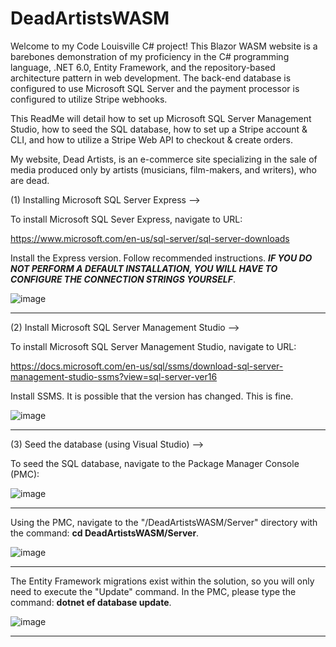 # DeadArtistsWASM

Welcome to my Code Louisville C# project!
This Blazor WASM website is a barebones demonstration of my proficiency in the C# programming language,
.NET 6.0, Entity Framework, and the repository-based architecture pattern in web development. The back-end
database is configured to use Microsoft SQL Server and the payment processor is configured to utilize
Stripe webhooks.

This ReadMe will detail how to set up Microsoft SQL Server Management Studio, how to seed the SQL database,
how to set up a Stripe account & CLI, and how to utilize a Stripe Web API to checkout & create orders.

My website, Dead Artists, is an e-commerce site specializing in the sale of media produced only by artists
(musicians, film-makers, and writers), who are dead.

(1) Installing Microsoft SQL Server Express -->

To install Microsoft SQL Sever Express, navigate to URL: 

https://www.microsoft.com/en-us/sql-server/sql-server-downloads

Install the Express version. Follow recommended instructions. ***IF YOU DO NOT PERFORM A DEFAULT INSTALLATION,
YOU WILL HAVE TO CONFIGURE THE CONNECTION STRINGS YOURSELF***.

![image](https://user-images.githubusercontent.com/35633314/181590260-068f6ce2-a99f-4fd8-92cc-53a685dc0d58.png)

-------------------------------------------------------------------------------------------------------------

(2) Install Microsoft SQL Server Management Studio -->

To install Microsoft SQL Server Management Studio, navigate to URL:

https://docs.microsoft.com/en-us/sql/ssms/download-sql-server-management-studio-ssms?view=sql-server-ver16

Install SSMS. It is possible that the version has changed. This is fine.

![image](https://user-images.githubusercontent.com/35633314/181591051-85d498b0-9d57-4673-ae00-d6338e4df9cc.png)

-------------------------------------------------------------------------------------------------------------

(3) Seed the database (using Visual Studio) -->

To seed the SQL database, navigate to the Package Manager Console (PMC):

![image](https://user-images.githubusercontent.com/35633314/181593468-0a8767a2-3d64-4072-b7d9-3c566c1265b2.png)

-------------------------------------------------------------------------------------------------------------

Using the PMC, navigate to the "/DeadArtistsWASM/Server" directory with the command: **cd DeadArtistsWASM/Server**.

![image](https://user-images.githubusercontent.com/35633314/181593980-693e7faf-b7e8-4406-bc4b-51e824b1ec90.png)

-------------------------------------------------------------------------------------------------------------

The Entity Framework migrations exist within the solution, so you will only need to execute the "Update" command.
In the PMC, please type the command: **dotnet ef database update**.

![image](https://user-images.githubusercontent.com/35633314/181594993-c632cbdb-b57d-4e49-9938-d2649dc668ef.png)

-------------------------------------------------------------------------------------------------------------





